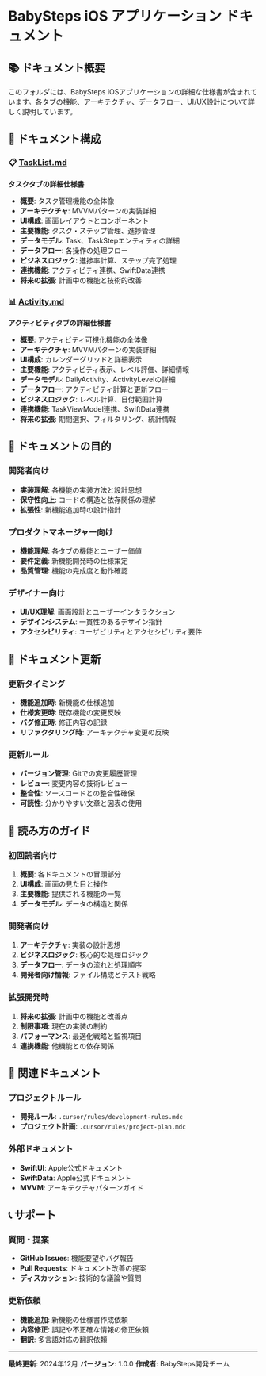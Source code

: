 # BabySteps iOS アプリケーション ドキュメント

## 📚 ドキュメント概要

このフォルダには、BabySteps iOSアプリケーションの詳細な仕様書が含まれています。各タブの機能、アーキテクチャ、データフロー、UI/UX設計について詳しく説明しています。

## 📁 ドキュメント構成

### 📋 [TaskList.md](./TaskList.md)
**タスクタブの詳細仕様書**

- **概要**: タスク管理機能の全体像
- **アーキテクチャ**: MVVMパターンの実装詳細
- **UI構成**: 画面レイアウトとコンポーネント
- **主要機能**: タスク・ステップ管理、進捗管理
- **データモデル**: Task、TaskStepエンティティの詳細
- **データフロー**: 各操作の処理フロー
- **ビジネスロジック**: 進捗率計算、ステップ完了処理
- **連携機能**: アクティビティ連携、SwiftData連携
- **将来の拡張**: 計画中の機能と技術的改善

### 📊 [Activity.md](./Activity.md)
**アクティビティタブの詳細仕様書**

- **概要**: アクティビティ可視化機能の全体像
- **アーキテクチャ**: MVVMパターンの実装詳細
- **UI構成**: カレンダーグリッドと詳細表示
- **主要機能**: アクティビティ表示、レベル評価、詳細情報
- **データモデル**: DailyActivity、ActivityLevelの詳細
- **データフロー**: アクティビティ計算と更新フロー
- **ビジネスロジック**: レベル計算、日付範囲計算
- **連携機能**: TaskViewModel連携、SwiftData連携
- **将来の拡張**: 期間選択、フィルタリング、統計情報

## 🎯 ドキュメントの目的

### 開発者向け
- **実装理解**: 各機能の実装方法と設計思想
- **保守性向上**: コードの構造と依存関係の理解
- **拡張性**: 新機能追加時の設計指針

### プロダクトマネージャー向け
- **機能理解**: 各タブの機能とユーザー価値
- **要件定義**: 新機能開発時の仕様策定
- **品質管理**: 機能の完成度と動作確認

### デザイナー向け
- **UI/UX理解**: 画面設計とユーザーインタラクション
- **デザインシステム**: 一貫性のあるデザイン指針
- **アクセシビリティ**: ユーザビリティとアクセシビリティ要件

## 🔄 ドキュメント更新

### 更新タイミング
- **機能追加時**: 新機能の仕様追加
- **仕様変更時**: 既存機能の変更反映
- **バグ修正時**: 修正内容の記録
- **リファクタリング時**: アーキテクチャ変更の反映

### 更新ルール
- **バージョン管理**: Gitでの変更履歴管理
- **レビュー**: 変更内容の技術レビュー
- **整合性**: ソースコードとの整合性確保
- **可読性**: 分かりやすい文章と図表の使用

## 📖 読み方のガイド

### 初回読者向け
1. **概要**: 各ドキュメントの冒頭部分
2. **UI構成**: 画面の見た目と操作
3. **主要機能**: 提供される機能の一覧
4. **データモデル**: データの構造と関係

### 開発者向け
1. **アーキテクチャ**: 実装の設計思想
2. **ビジネスロジック**: 核心的な処理ロジック
3. **データフロー**: データの流れと処理順序
4. **開発者向け情報**: ファイル構成とテスト戦略

### 拡張開発時
1. **将来の拡張**: 計画中の機能と改善点
2. **制限事項**: 現在の実装の制約
3. **パフォーマンス**: 最適化戦略と監視項目
4. **連携機能**: 他機能との依存関係

## 🔗 関連ドキュメント

### プロジェクトルール
- **開発ルール**: `.cursor/rules/development-rules.mdc`
- **プロジェクト計画**: `.cursor/rules/project-plan.mdc`

### 外部ドキュメント
- **SwiftUI**: Apple公式ドキュメント
- **SwiftData**: Apple公式ドキュメント
- **MVVM**: アーキテクチャパターンガイド

## 📞 サポート

### 質問・提案
- **GitHub Issues**: 機能要望やバグ報告
- **Pull Requests**: ドキュメント改善の提案
- **ディスカッション**: 技術的な議論や質問

### 更新依頼
- **機能追加**: 新機能の仕様書作成依頼
- **内容修正**: 誤記や不正確な情報の修正依頼
- **翻訳**: 多言語対応の翻訳依頼

---

**最終更新**: 2024年12月
**バージョン**: 1.0.0
**作成者**: BabySteps開発チーム